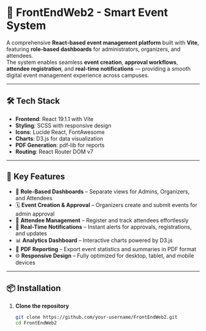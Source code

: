 # 🎯 FrontEndWeb2 - Smart Event System

A comprehensive **React-based event management platform** built with **Vite**, featuring **role-based dashboards** for administrators, organizers, and attendees.  
The system enables seamless **event creation**, **approval workflows**, **attendee registration**, and **real-time notifications** — providing a smooth digital event management experience across campuses.

---

## 🛠️ Tech Stack

- **Frontend**: React 19.1.1 with Vite  
- **Styling**: SCSS with responsive design  
- **Icons**: Lucide React, FontAwesome  
- **Charts**: D3.js for data visualization  
- **PDF Generation**: pdf-lib for reports  
- **Routing**: React Router DOM v7  

---

## 🚀 Key Features

- 🔐 **Role-Based Dashboards** – Separate views for Admins, Organizers, and Attendees  
- 🗓️ **Event Creation & Approval** – Organizers create and submit events for admin approval  
- 👥 **Attendee Management** – Register and track attendees effortlessly  
- 🔔 **Real-Time Notifications** – Instant alerts for approvals, registrations, and updates  
- 📊 **Analytics Dashboard** – Interactive charts powered by D3.js  
- 📄 **PDF Reporting** – Export event statistics and summaries in PDF format  
- 🌐 **Responsive Design** – Fully optimized for desktop, tablet, and mobile devices  

---

## 📦 Installation

1. **Clone the repository**
   ```bash
   git clone https://github.com/your-username/FrontEndWeb2.git
   cd FrontEndWeb2


